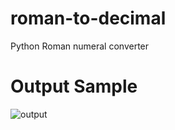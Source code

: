 # roman-to-decimal
Python Roman numeral converter

# Output Sample
![output](https://user-images.githubusercontent.com/48626600/65861977-ec7ffb80-e375-11e9-8eb5-a64db6d315bd.PNG)
